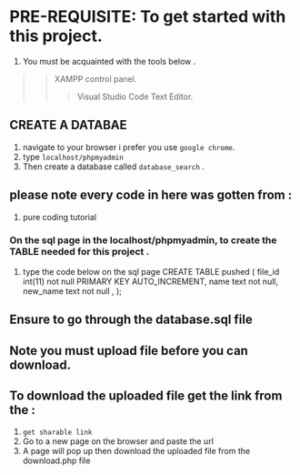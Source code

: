 
# PRE-REQUISITE: To get started with this project.
1. You must be acquainted with the tools below .
>>XAMPP control panel.
>>>Visual Studio Code Text Editor.

## CREATE A DATABAE
1. navigate to your browser i prefer you use `` google chrome ``.
2. type `` localhost/phpmyadmin ``
3. Then create a database called `` database_search `` .

## please note every code in here was gotten from :
1. pure coding tutorial 

### On the sql page in the localhost/phpmyadmin, to create the TABLE needed for this project .
1. type the code below on the sql page
CREATE TABLE pushed (
		file_id int(11) not null PRIMARY KEY AUTO_INCREMENT,
    	name text not null,
    	new_name text not null ,
);

## Ensure to go through the database.sql file

## Note you must upload file before you can download.

## To download the uploaded file get the link from the :
1. `` get sharable link ``
2. Go to a new page on the browser and paste the url 
3. A page will pop up then download the uploaded file from the download.php file
